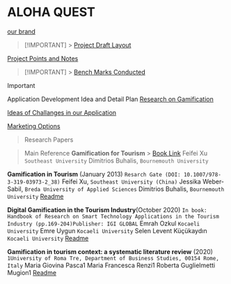 # ALOHA QUEST

[our brand](./Images/Aloha%20Quest/Logo.jpeg)

> [!IMPORTANT] > [Project Draft Layout](./Project%20Notes/ProjectWireFrame.md)

[Project Points and Notes](./International%20Master%20in%20Tourism%20and%20Hospitality%20Management/0_0_Capston%20Project%20Points.md)

> [!IMPORTANT] > [Bench Marks Conducted](./Benchmark/0_Benchmark%20Metrics.md)

> [!IMPORTANT]
> Application Development Idea and Detail Plan
> [Research on Gamification](./Development%20Plan/0_0_App%20Development%20Plan.md)

[Ideas of Challanges in our Application](./Adventures/Our%20Adventures.md)

[Marketing Options](./Marketing%20Plan/Marketing%20Stretagies.md)

> Research Papers

> Main Reference
> **Gamification for Tourism** > [Book Link](https://www.channelviewpublications.com/page/detail/?k=9781845418229)
> Feifei Xu `Southeast University`
> Dimitrios Buhalis, `Bournemouth University`

**Gamification in Tourism** (January 2013)
`Resarch Gate (DOI: 10.1007/978-3-319-03973-2_38)`
Feifei Xu, `Southeast University (China)`
Jessika Weber-Sabil, `Breda University of Applied Sciences`
Dimitrios Buhalis, `Bournemouth University`
[Readme](./Publications/XU_WEBER_BUHALIS_2013_Gamificationintourism.pdf)

**Digital Gamification in the Tourism Industry**(October 2020)
`In book: Handbook of Research on Smart Technology Applications in the Tourism Industry (pp.169-204)Publisher: IGI GLOBAL`
Emrah Ozkul `Kocaeli University`
Emre Uygun `Kocaeli University`
Selen Levent Küçükaydın `Kocaeli University`
[Readme](./Publications/Digital-Gamification-in-the-Tourism-Industry.pdf)

**Gamification in tourism context: a systematic literature review** (2020)
`1University of Roma Tre, Department of Business Studies, 00154 Rome, Italy`
Maria Giovina Pasca1
Maria Francesca Renzi1
Roberta Guglielmetti Mugion1
[Readme](./Publications/Gamification%20in%20tourism%20context.pdf)

